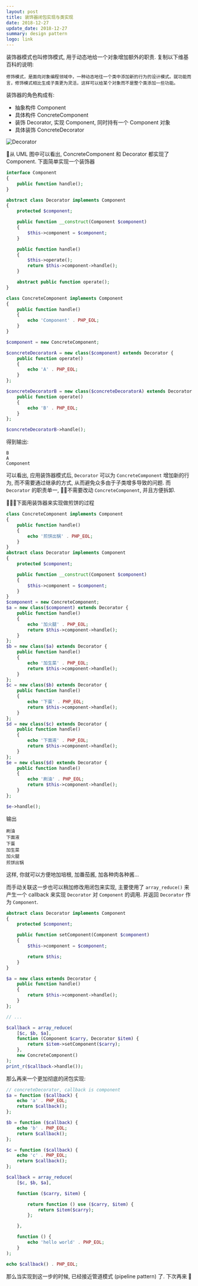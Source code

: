 ```yaml
---
layout: post
title: 装饰器闭包实现与类实现
date: 2018-12-27
update_date: 2018-12-27
summary: design pattern
logo: link
---
```


装饰器模式也叫修饰模式, 用于动态地给一个对象增加额外的职责. 复制以下维基百科的说明:

```
修饰模式，是面向对象编程领域中，一种动态地往一个类中添加新的行为的设计模式。就功能而言，修饰模式相比生成子类更为灵活，这样可以给某个对象而不是整个类添加一些功能。
```

装饰器的角色构成有:
- 抽象构件 Component
- 具体构件 ConcreteComponent
- 装饰 Decorator, 实现 Component, 同时持有一个 Component 对象
- 具体装饰 ConcreteDecorator

![Decorator](/assets/img/design-pattern/decorator/1.png)

从 UML 图中可以看出, ConcreteComponent 和 Decorator 都实现了 Component. 下面简单实现一个装饰器

```php
interface Component
{
    public function handle();
}

abstract class Decorator implements Component
{
    protected $component;

    public function __construct(Component $component)
    {
        $this->component = $component;
    }

    public function handle()
    {
        $this->operate();
        return $this->component->handle();
    }

    abstract public function operate();
}

class ConcreteComponent implements Component
{
    public function handle()
    {
        echo 'Component' . PHP_EOL;
    }
}

$component = new ConcreteComponent;

$concreteDecoratorA = new class($component) extends Decorator {
    public function operate()
    {
        echo 'A' . PHP_EOL;
    }
};

$concreteDecoratorB = new class($concreteDecoratorA) extends Decorator {
    public function operate()
    {
        echo 'B' . PHP_EOL;
    }
};

$concreteDecoratorB->handle();
```

得到输出:

```
B
A
Component
```

可以看出, 应用装饰器模式后, `Decorator` 可以为 `ConcreteComponent` 增加新的行为, 而不需要通过继承的方式, 从而避免众多由于子类增多导致的问题. 而 `Decorator` 的职责单一, 不需要改动 `ConcreteComponent`, 并且方便拆卸.

下面用装饰器来实现做煎饼的过程
```php
class ConcreteComponent implements Component
{
    public function handle()
    {
        echo '煎饼出锅' . PHP_EOL;
    }
}
abstract class Decorator implements Component
{
    protected $component;

    public function __construct(Component $component)
    {
        $this->component = $component;
    }
}
$component = new ConcreteComponent;
$a = new class($component) extends Decorator {
    public function handle()
    {
        echo '加火腿' . PHP_EOL;
        return $this->component->handle();
    }
};
$b = new class($a) extends Decorator {
    public function handle()
    {
        echo '加生菜' . PHP_EOL;
        return $this->component->handle();
    }
};
$c = new class($b) extends Decorator {
    public function handle()
    {
        echo '下蛋' . PHP_EOL;
        return $this->component->handle();
    }
};
$d = new class($c) extends Decorator {
    public function handle()
    {
        echo '下面液' . PHP_EOL;
        return $this->component->handle();
    }
};
$e = new class($d) extends Decorator {
    public function handle()
    {
        echo '刷油' . PHP_EOL;
        return $this->component->handle();
    }
};

$e->handle();
```

输出

```
刷油
下面液
下蛋
加生菜
加火腿
煎饼出锅
```

这样, 你就可以方便地加培根, 加番茄酱, 加各种肉各种酱...

而手动关联这一步也可以稍加修改用闭包来实现, 主要使用了 `array_reduce()` 来产生一个 callback 来实现 `Decorator` 对 `Component` 的调用.
并返回 `Decorator` 作为 `Component`.

```php
abstract class Decorator implements Component
{
    protected $component;

    public function setComponent(Component $component)
    {
        $this->component = $component;

        return $this;
    }
}

$a = new class extends Decorator {
    public function handle()
    {
        return $this->component->handle();
    }
};

// ... 

$callback = array_reduce(
    [$c, $b, $a],
    function (Component $carry, Decorator $item) {
        return $item->setComponent($carry);
    },
    new ConcreteComponent()
);
print_r($callback->handle());
```

那么再来一个更加彻底的闭包实现:

```php
// concreteDecorator, callback is component
$a = function ($callback) {
    echo 'a' . PHP_EOL;
    return $callback();
};

$b = function ($callback) {
    echo 'b' . PHP_EOL;
    return $callback();
};

$c = function ($callback) {
    echo 'c' . PHP_EOL;
    return $callback();
};

$callback = array_reduce(
    [$c, $b, $a],

    function ($carry, $item) {

        return function () use ($carry, $item) {
            return $item($carry);
        };

    },

    function () {
        echo 'hello world' . PHP_EOL;
    }
);

echo $callback() . PHP_EOL;
```

那么当实现到这一步的时候, 已经接近管道模式 (pipeline pattern) 了. 下次再来 🤪

